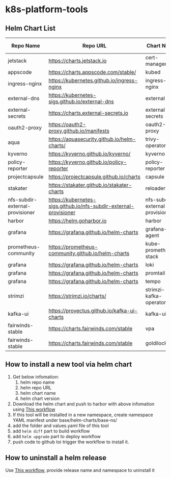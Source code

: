 # k8s-platform-tools

## Helm Chart List

| Repo Name                       | Repo URL                                                     | Chart Name                      | Chart Version |
| ------------------------------- | ------------------------------------------------------------ | ------------------------------- | ------------- |
| jetstack                        | https://charts.jetstack.io                                   | cert-manager                    | 1.16.1        |
| appscode                        | https://charts.appscode.com/stable/                          | kubed                           | 0.13.2        |
| ingress-nginx                   | https://kubernetes.github.io/ingress-nginx                   | ingress-nginx                   | 4.10.1        |
| external-dns                    | https://kubernetes-sigs.github.io/external-dns               | external-dns                    | 1.14.4        |
| external-secrets                | https://charts.external-secrets.io                           | external-secrets                | 0.10.5        |
| oauth2-proxy                    | https://oauth2-proxy.github.io/manifests                     | oauth2-proxy                    | 7.7.22        |
| aqua                            | https://aquasecurity.github.io/helm-charts/                  | trivy-operator                  | 0.25.0        |
| kyverno                         | https://kyverno.github.io/kyverno/                           | kyverno                         | 3.2.7         |
| policy-reporter                 | https://kyverno.github.io/policy-reporter                    | policy-reporter                 | 2.24.2        |
| projectcapsule                  | https://projectcapsule.github.io/charts                      | capsule                         | 0.7.2         |
| stakater                        | https://stakater.github.io/stakater-charts                   | reloader                        | 1.0.115       |
| nfs-subdir-external-provisioner | https://kubernetes-sigs.github.io/nfs-subdir-external-provisioner | nfs-subdir-external-provisioner | 4.0.18        |
| harbor                          | https://helm.goharbor.io                                     | harbor                          | 1.16.0        |
| grafana                         | https://grafana.github.io/helm-charts                        | grafana-agent                   | 0.42.0        |
| prometheus-community            | https://prometheus-community.github.io/helm-charts           | kube-prometheus-stack           | 59.1.0        |
| grafana                         | https://grafana.github.io/helm-charts                        | loki                            | 5.48.0        |
| grafana                         | https://grafana.github.io/helm-charts                        | promtail                        | 6.15.5        |
| grafana                         | https://grafana.github.io/helm-charts                        | tempo                           | 1.8.0         |
| strimzi                         | https://strimzi.io/charts/                                   | strimzi-kafka-operator          | 0.42.0        |
| kafka-ui                        | https://provectus.github.io/kafka-ui-charts                  | kafka-ui                        | 0.7.6         |
| fairwinds-stable                | https://charts.fairwinds.com/stable                          | vpa                             | 4.7.1         |
| fairwinds-stable                | https://charts.fairwinds.com/stable                          | goldilocks                      | 9.0.1         |

## How to install a new tool via helm chart

1. Get below infomation:
   1. helm repo name
   2. helm repo URL
   3. helm chart name
   4. helm chart version
2. Download the helm chart and push to harbor with above infomation using [This workflow](https://github.com/hangx969/local-k8s-platform-tools/actions/workflows/workflow-pull-push-to-harbor.yml)
3. If this tool will be installed in a new namespace, create namespace YAML manifest under base/helm-charts/base-ns/
4. add the folder and values.yaml file of this tool
5. add `helm diff` part to build workflow
6. add `helm upgrade` part to deploy workflow
7. push code to github toi trigger the workflow to install it. 

## How to uninstall a helm release

Use [This workflow](https://github.com/hangx969/local-k8s-platform-tools/actions/workflows/workflow-uninstall.yml), provide release name and namespace to uninstall it
